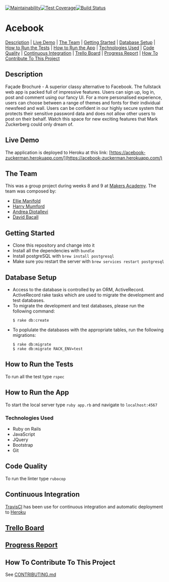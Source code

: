 [![Maintainability](https://api.codeclimate.com/v1/badges/7fda849bdfddf3bc3ed5/maintainability)](https://codeclimate.com/github/EManifold/acebook-zuckermen/maintainability)[![Test Coverage](https://api.codeclimate.com/v1/badges/7fda849bdfddf3bc3ed5/test_coverage)](https://codeclimate.com/github/EManifold/acebook-zuckermen/test_coverage)[![Build Status](https://travis-ci.org/EManifold/acebook-zuckermen.svg?branch=master)](https://travis-ci.org/EManifold/acebook-zuckermen)

# Acebook

[Description](#description) | [Live Demo](#live-demo) | [The Team](#the-team) | [Getting Started](#getting-started) | [Database Setup](#database-setup) | [How to Run the Tests](#how-to-run-the-tests) | [How to Run the App](#how-to-run-the-app) | [Technologies Used](#technologies-used) | [Code Quality](#code-quality) | [Continuous Integration](#continuous-integration) | [Trello Board](#trello-board) | [Progress Report](#progress-report) | [How To Contribute To This Project](#how-to-contribute-to-this-project)

## Description

Façade Brochuré - A superior classy alternative to Facebook. The fullstack web app is packed full of impressive features. Users can sign up, log in, post and comment using our fancy UI. For a more personalised experience, users can choose between a range of themes and fonts for their individual newsfeed and wall. Users can be confident in our highly secure system that protects their sensitive password data and does not allow other users to post on their behalf. Watch this space for new exciting features that Mark Zuckerberg could only dream of.

## Live Demo

The application is deployed to Heroku at this link: [https://acebook-zuckerman.herokuapp.com/](https://acebook-zuckerman.herokuapp.com/)

## The Team

This was a group project during weeks 8 and 9 at [Makers Academy](https://makers.tech/). The team was composed by:

* [Ellie Manifold](https://github.com/EManifold)
* [Harry Mumford](https://github.com/HarryMumford)
* [Andrea Diotallevi](https://github.com/AndreaDiotallevi)
* [David Bacall](https://github.com/dbacall)

## Getting Started

* Clone this repository and change into it
* Install all the dependencies with ```bundle```
* Install postgreSQL with ```brew install postgresql```
* Make sure you restart the server with ```brew services restart postgresql```

## Database Setup

* Access to the database is controlled by an ORM, ActiveRecord. ActiveRecord rake tasks which are used to migrate the development and test databases. 
* To migrate the development and test databases, please run the following command:
  ```
  $ rake db:create
  ```
* To poplulate the databases with the appropriate tables, run the following migrations:
  ```
  $ rake db:migrate
  $ rake db:migrate RACK_ENV=test
  ```

## How to Run the Tests

To run all the test type ```rspec```

## How to Run the App

To start the local server type ```ruby app.rb``` and navigate to ```localhost:4567```

### Technologies Used

* Ruby on Rails
* JavaScript
* JQuery
* Bootstrap
* Git

## Code Quality

To run the linter type ```rubocop```

## Continuous Integration

[TravisCI](https://travis-ci.com/) has been use for continuous integration and automatic deployment to [Heroku](https://dashboard.heroku.com)

## [Trello Board](https://trello.com/b/36aeqHBo/zuckermen-acebook)

## [Progress Report](https://github.com/EManifold/acebook-zuckermen/blob/master/progress-report.md)

## How To Contribute To This Project

See [CONTRIBUTING.md](CONTRIBUTING.md)
